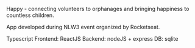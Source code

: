 Happy - connecting volunteers to orphanages and bringing happiness to countless children.

App developed during NLW3 event organized by Rocketseat.

Typescript
Frontend: ReactJS
Backend: nodeJS + express
DB: sqlite